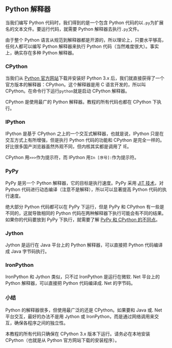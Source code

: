## Python 解释器

当我们编写 Python 代码时，我们得到的是一个包含 Python 代码的以`.py`为扩展名的文本文件。要运行代码，就需要 Python 解释器去执行`.py`文件。

由于整个 Python 语言从规范到解释器都是开源的，所以理论上，只要水平够高，任何人都可以编写 Python 解释器来执行 Python 代码（当然难度很大）。事实上，确实存在多种 Python 解释器。

### CPython

当我们从 [Python 官方网站](https://www.python.org/)下载并安装好 Python 3.x 后，我们就直接获得了一个官方版本的解释器：CPython。这个解释器是用 C 语言开发的，所以叫 CPython。在命令行下运行`python`就是启动 CPython 解释器。

CPython 是使用最广的 Python 解释器。教程的所有代码也都在 CPython 下执行。

### IPython

IPython 是基于 CPython 之上的一个交互式解释器，也就是说，IPython 只是在交互方式上有所增强，但是执行 Python 代码的功能和 CPython 是完全一样的。好比很多国产浏览器虽然外观不同，但内核其实都是调用了 IE。

CPython 用`>>>`作为提示符，而 IPython 用`In [序号]:`作为提示符。

### PyPy

PyPy 是另一个 Python 解释器，它的目标是执行速度。PyPy 采用 [JIT 技术](http://en.wikipedia.org/wiki/Just-in-time_compilation)，对 Python 代码进行动态编译（注意不是解释），所以可以显著提高 Python 代码的执行速度。

绝大部分 Python 代码都可以在 PyPy 下运行，但是 PyPy 和 CPython 有一些是不同的，这就导致相同的 Python 代码在两种解释器下执行可能会有不同的结果。如果你的代码要放到 PyPy 下执行，就需要了解 [PyPy 和 CPython 的不同点](http://pypy.readthedocs.org/en/latest/cpython_differences.html)。

### Jython

Jython 是运行在 Java 平台上的 Python 解释器，可以直接把 Python 代码编译成 Java 字节码执行。

### IronPython

IronPython 和 Jython 类似，只不过 IronPython 是运行在微软. Net 平台上的 Python 解释器，可以直接把 Python 代码编译成. Net 的字节码。

### 小结

Python 的解释器很多，但使用最广泛的还是 CPython。如果要和 Java 或. Net 平台交互，最好的办法不是用 Jython 或 IronPython，而是通过网络调用来交互，确保各程序之间的独立性。

本教程的所有代码只确保在 CPython 3.x 版本下运行。请务必在本地安装 CPython（也就是从 Python 官方网站下载的安装程序）。
